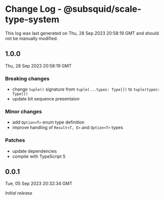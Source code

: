 # Change Log - @subsquid/scale-type-system

This log was last generated on Thu, 28 Sep 2023 20:58:19 GMT and should not be manually modified.

## 1.0.0
Thu, 28 Sep 2023 20:58:19 GMT

### Breaking changes

- change `tuple()` signature from `tuple(...types: Type[])` to `tuple(types: Type[])`
- update bit sequence presentaion

### Minor changes

- add `Option<T>` enum type definition
- improve handling of `Result<T, E>` and `Option<T>` types

### Patches

- update dependencies
- compile with TypeScript 5

## 0.0.1
Tue, 05 Sep 2023 20:32:34 GMT

_Initial release_

